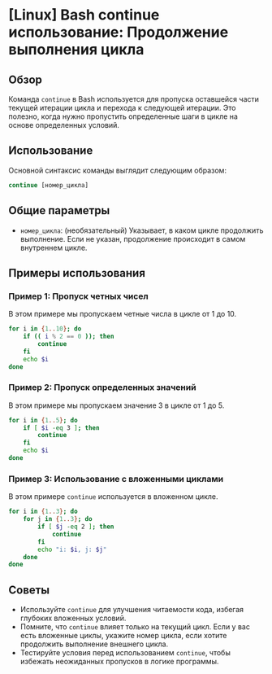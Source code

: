 # [Linux] Bash continue использование: Продолжение выполнения цикла

## Обзор
Команда `continue` в Bash используется для пропуска оставшейся части текущей итерации цикла и перехода к следующей итерации. Это полезно, когда нужно пропустить определенные шаги в цикле на основе определенных условий.

## Использование
Основной синтаксис команды выглядит следующим образом:

```bash
continue [номер_цикла]
```

## Общие параметры
- `номер_цикла`: (необязательный) Указывает, в каком цикле продолжить выполнение. Если не указан, продолжение происходит в самом внутреннем цикле.

## Примеры использования
### Пример 1: Пропуск четных чисел
В этом примере мы пропускаем четные числа в цикле от 1 до 10.

```bash
for i in {1..10}; do
    if (( i % 2 == 0 )); then
        continue
    fi
    echo $i
done
```

### Пример 2: Пропуск определенных значений
В этом примере мы пропускаем значение 3 в цикле от 1 до 5.

```bash
for i in {1..5}; do
    if [ $i -eq 3 ]; then
        continue
    fi
    echo $i
done
```

### Пример 3: Использование с вложенными циклами
В этом примере `continue` используется в вложенном цикле.

```bash
for i in {1..3}; do
    for j in {1..3}; do
        if [ $j -eq 2 ]; then
            continue
        fi
        echo "i: $i, j: $j"
    done
done
```

## Советы
- Используйте `continue` для улучшения читаемости кода, избегая глубоких вложенных условий.
- Помните, что `continue` влияет только на текущий цикл. Если у вас есть вложенные циклы, укажите номер цикла, если хотите продолжить выполнение внешнего цикла.
- Тестируйте условия перед использованием `continue`, чтобы избежать неожиданных пропусков в логике программы.